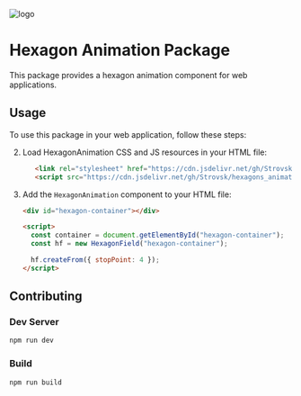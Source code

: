 ![logo](https://raw.githubusercontent.com/Strovsk/hexagons_animation/main/public/hexagons.ico)

# Hexagon Animation Package

This package provides a hexagon animation component for web applications.

## Usage

To use this package in your web application, follow these steps:

2. Load HexagonAnimation CSS and JS resources in your HTML file:

   ```html
      <link rel="stylesheet" href="https://cdn.jsdelivr.net/gh/Strovsk/hexagons_animation@main/dist/hexagon.min.css">
      <script src="https://cdn.jsdelivr.net/gh/Strovsk/hexagons_animation@main/dist/hexagon.min.js">
   ```

3. Add the `HexagonAnimation` component to your HTML file:

   ```html
   <div id="hexagon-container"></div>

   <script>
     const container = document.getElementById("hexagon-container");
     const hf = new HexagonField("hexagon-container");

     hf.createFrom({ stopPoint: 4 });
   </script>
   ```

## Contributing

### Dev Server

```bash
npm run dev
```

### Build

```bash
npm run build
```
